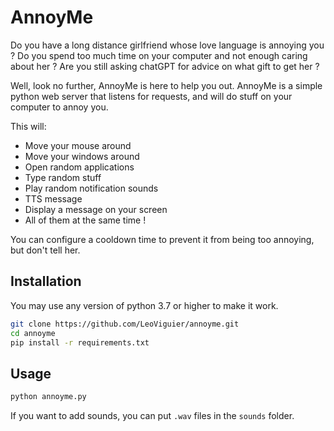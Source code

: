 # AnnoyMe

Do you have a long distance girlfriend whose love language is annoying you ?
Do you spend too much time on your computer and not enough caring about her ?
Are you still asking chatGPT for advice on what gift to get her ?

Well, look no further, AnnoyMe is here to help you out. AnnoyMe is a simple python web server that listens for requests, and will do stuff on your computer to annoy you.

This will:
- Move your mouse around
- Move your windows around
- Open random applications
- Type random stuff
- Play random notification sounds
- TTS message
- Display a message on your screen
- All of them at the same time !

You can configure a cooldown time to prevent it from being too annoying, but don't tell her.

## Installation

You may use any version of python 3.7 or higher to make it work.
```bash
git clone https://github.com/LeoViguier/annoyme.git
cd annoyme
pip install -r requirements.txt
```

## Usage

```bash
python annoyme.py
```
If you want to add sounds, you can put `.wav` files in the `sounds` folder.
